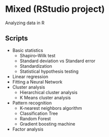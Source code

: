 # Mixed (RStudio project)
Analyzing data in R

## Scripts
* Basic statistics
    + Shapiro–Wilk test
    + Standard deviation vs Standard error
    + Standardization
    + Statistical hypothesis testing
* Linear regression
* Fitting a Neural Network
* Cluster analysis
    + Hierarchical cluster analysis
    + K Means cluster analysis
* Pattern recognition
    + K-nearest neighbors algorithm
    + Classification Tree
    + Random Forest
    + Gradient boosting machine
* Factor analysis